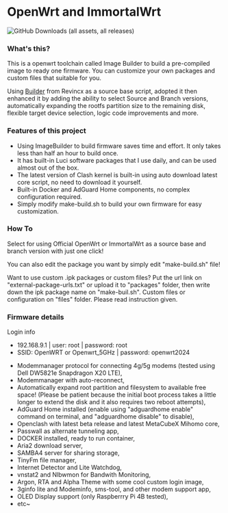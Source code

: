 # OpenWrt and ImmortalWrt

![GitHub Downloads (all assets, all releases)](https://img.shields.io/github/downloads/xuniversal/xversal-owrt/total.svg?style=for-the-badge&logo=Openwrt)

### What's this?
This is a openwrt toolchain called Image Builder to build a pre-compiled image to ready one firmware. You can customize your own packages and custom files that suitable for you. 

Using [Builder](https://github.com/Revincx/MyWrtBuilder) from Revincx as a source base script, adopted it then enhanced it by adding the ability to select Source and Branch versions, automatically expanding the rootfs partition size to the remaining disk, flexible target device selection, logic code improvements and more.

### Features of this project
* Using ImageBuilder to build firmware saves time and effort. It only takes less than half an hour to build once.
* It has built-in Luci software packages that I use daily, and can be used almost out of the box.
* The latest version of Clash kernel is built-in using auto download latest core script, no need to download it yourself.
* Built-in Docker and AdGuard Home components, no complex configuration required.
* Simply modify make-build.sh to build your own firmware for easy customization.

### How To
Select for using Official OpenWrt or ImmortalWrt as a source base and branch version with just one click!

You can also edit the package you want by simply edit "make-build.sh" file!

Want to use custom .ipk packages or custom files?
Put the url link on "external-package-urls.txt" or upload it to "packages" folder, then write down the ipk package name on "make-buil.sh".
Custom files or configuration on "files" folder.
Please read instruction given.

### Firmware details

Login info
* 192.168.9.1 | user: root | password: root
* SSID: OpenWRT or Openwrt_5GHz | password: openwrt2024

- Modemmanager protocol for connecting 4g/5g modems (tested using Dell DW5821e Snapdragon X20 LTE),
- Modemmanager with auto-reconnect,
- Automatically expand root partition and filesystem to available free space! (Please be patient because the initial boot process takes a little longer to extend the disk and it also requires two reboot attempts),
- AdGuard Home installed (enable using "adguardhome enable" command on terminal, and "adguardhome disable" to disable),
- Openclash with latest beta release and latest MetaCubeX Mihomo core,
- Passwall as alternate tunneling app,
- DOCKER installed, ready to run container,
- Aria2 download server,
- SAMBA4 server for sharing storage,
- TinyFm file manager,
- Internet Detector and Lite Watchdog,
- vnstat2 and Nlbwmon for Bandwith Monitoring,
- Argon, RTA and Alpha Theme with some cool custom login image,
- 3ginfo lite and Modeminfo, sms-tool, and other modem support app,
- OLED Display support (only Raspberrry Pi 4B tested),
- etc~

